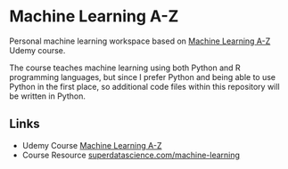 # Machine Learning A-Z
Personal machine learning workspace based on [Machine Learning A-Z](https://www.udemy.com/share/101WfWB0Aed1dXR3g=/) Udemy course.

The course teaches machine learning using both Python and R programming languages, but since I prefer Python and being able to use Python in the first place, so additional code files within this repository will be written in Python.

## Links
- Udemy Course [Machine Learning A-Z](https://www.udemy.com/share/101WfWB0Aed1dXR3g=/)
- Course Resource [superdatascience.com/machine-learning](https://www.superdatascience.com/pages/machine-learning)
